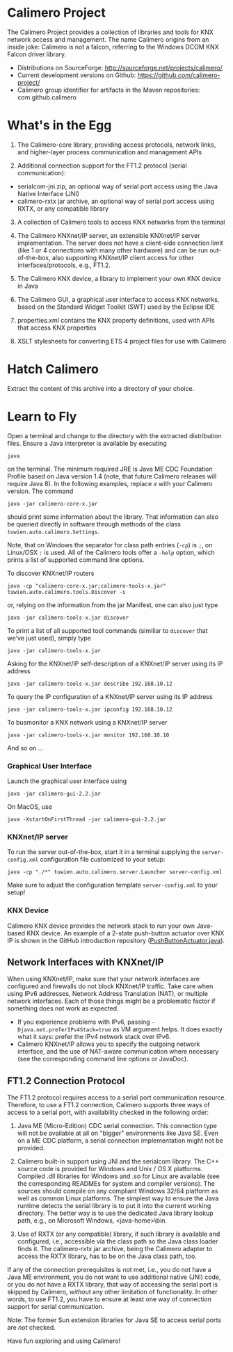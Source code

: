 Calimero Project
================

The Calimero Project provides a collection of libraries and tools for 
KNX network access and management.
The name Calimero origins from an inside joke: Calimero is not a falcon, referring to the Windows DCOM KNX Falcon driver library.

* Distributions on SourceForge: <http://sourceforge.net/projects/calimero/>
* Current development versions on Github: <https://github.com/calimero-project/>
* Calimero group identifier for artifacts in the Maven repositories: com.github.calimero


What's in the Egg
=================

1) The Calimero-core library, providing access protocols, network links, and higher-layer process communication and management APIs

2) Additional connection support for the FT1.2 protocol (serial communication):

  * serialcom-jni.zip, an optional way of serial port access using the Java Native Interface (JNI)
  * calimero-rxtx jar archive, an optional way of serial port access using RXTX, or any compatible library

3) A collection of Calimero tools to access KNX networks from the terminal

4) The Calimero KNXnet/IP server, an extensible KNXnet/IP server implementation. The server does not have a client-side connection limit (like 1 or 4 connections with many other hardware) and can be run out-of-the-box, also supporting KNXnet/IP client access for other interfaces/protocols, e.g., FT1.2.

5) The Calimero KNX device, a library to implement your own KNX device in Java

6) The Calimero GUI, a graphical user interface to access KNX networks, based on the Standard Widget Toolkit (SWT) used by the Eclipse IDE

7) properties.xml contains the KNX property definitions, used with APIs that access KNX properties

8) XSLT stylesheets for converting ETS 4 project files for use with Calimero


Hatch Calimero
==============

Extract the content of this archive into a directory of your choice.


Learn to Fly
============

Open a terminal and change to the directory with the extracted distribution files.
Ensure a Java interpreter is available by executing

	java 

on the terminal. The minimum required JRE is Java ME CDC Foundation Profile based on Java version 1.4 (note, that future Calimero releases will require Java 8). In the following examples, replace _x_ with your Calimero version. The command

	java -jar calimero-core-x.jar

should print some information about the library. That information can also be queried directly in software through methods of the class `tuwien.auto.calimero.Settings`.

Note, that on Windows the separator for class path entries (`-cp`) is `;`, on Linux/OSX `:` is used.
All of the Calimero tools offer a `-help` option, which prints a list of supported command line options.

To discover KNXnet/IP routers

	java -cp "calimero-core-x.jar;calimero-tools-x.jar" tuwien.auto.calimero.tools.Discover -s
	
or, relying on the information from the jar Manifest, one can also just type

	java -jar calimero-tools-x.jar discover

To print a list of all supported tool commands (similiar to `discover` that we've just used), simply type
	
	java -jar calimero-tools-x.jar


Asking for the KNXnet/IP self-description of a KNXnet/IP server using its IP address	

	java -jar calimero-tools-x.jar describe 192.168.10.12

To query the IP configuration of a KNXnet/IP server using its IP address

	java -jar calimero-tools-x.jar ipconfig 192.168.10.12

To busmonitor a KNX network using a KNXnet/IP server

	java -jar calimero-tools-x.jar monitor 192.168.10.10

And so on ...

### Graphical User Interface

Launch the graphical user interface using

	java -jar calimero-gui-2.2.jar

On MacOS, use
	
	java -XstartOnFirstThread -jar calimero-gui-2.2.jar

### KNXnet/IP server

To run the server out-of-the-box, start it in a terminal supplying the `server-config.xml` configuration file customized to your setup:

	java -cp "./*" tuwien.auto.calimero.server.Launcher server-config.xml 

 Make sure to adjust the configuration template `server-config.xml` to your setup!

### KNX Device
Calimero KNX device provides the network stack to run your own Java-based KNX device. An example of a 2-state push-button actuator over KNX IP is shown in the GitHub introduction repository ([PushButtonActuator.java](https://github.com/calimero-project/introduction/blob/master/examples/java8/PushButtonActuator.java)).

Network Interfaces with KNXnet/IP
---------------------------------
When using KNXnet/IP, make sure that your network interfaces are configured and firewalls do not block KNXnet/IP traffic. 
Take care when using IPv6 addresses, Network Address Translation (NAT), or multiple network interfaces. Each of those things might be a problematic factor if something does not work as expected.

* If you experience problems with IPv6, passing `-Djava.net.preferIPv4Stack=true` as VM argument helps. It does exactly what it says: prefer the IPv4 network stack over IPv6.
* Calimero KNXnet/IP allows you to specify the outgoing network interface, and the use of NAT-aware communication where necessary (see the corresponding command line options or JavaDoc).


FT1.2 Connection Protocol
-------------------------
The FT1.2 protocol requires access to a serial port communication resource.
Therefore, to use a FT1.2 connection, Calimero supports three ways of access to a serial port, with availability checked in the following order:

1. Java ME (Micro-Edition) CDC serial connection. This connection type will not be available at all on "bigger" environments like Java SE. Even on a ME CDC platform, a serial connection implementation might not be provided.
  
2. Calimero built-in support using JNI and the serialcom library. The C++ source code is provided for Windows and Unix / OS X platforms. Compiled .dll libraries for Windows and .so for Linux are available (see the corresponding READMEs for system and compiler versions). The sources should compile on any compliant Windows 32/64 platform as well as common Linux platforms. The simplest way to ensure the Java runtime detects the serial library is to put it into the current working directory. The better way is to use the dedicated Java library lookup path, e.g., on Microsoft Windows, \<java-home\>\bin.
  
3. Use of RXTX (or any compatible) library, if such library is available and configured, i.e., accessible via the class path so the Java class loader finds it. The calimero-rxtx jar archive, being the Calimero adapter to access the RXTX library, has to be on the Java class path, too.

If any of the connection prerequisites is not met, i.e., you do not have a Java ME environment, you do not want to use additional native (JNI) code, or you do not have a RXTX library, that way of accessing the serial port is skipped by Calimero, *without* any other limitation of functionality. 
In other words, to use FT1.2, you have to ensure at least one way of connection support for serial communication.

Note: The former Sun extension libraries for Java SE to access serial ports are *not* checked.




Have fun exploring and using Calimero!
